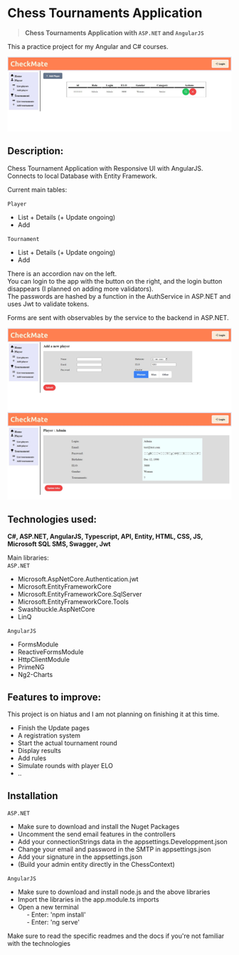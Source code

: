 # Chess Tournaments Application
> **Chess Tournaments Application with `ASP.NET` and `AngularJS`**  

This a practice project for my Angular and C# courses.

![Chess Application Angular](chess1.JPG)

## Description:  
Chess Tournament Application with Responsive UI with AngularJS. 
Connects to local Database with Entity Framework. 

Current main tables:

`Player`  
 - List + Details (+ Update ongoing)
 - Add  
 
`Tournament`  
 - List + Details (+ Update ongoing)
 - Add
 
There is an accordion nav on the left.   
You can login to the app with the button on the right, and the login button disappears (I planned on adding more validators).   
The passwords are hashed by a function in the AuthService in ASP.NET and uses Jwt to validate tokens.

Forms are sent with observables by the service to the backend in ASP.NET.


![Chess Application Angular](chess2.JPG)  
![Chess Application Angular](chess3.JPG)

## Technologies used:
**C#, ASP.NET, AngularJS, Typescript, API, Entity, HTML, CSS, JS, Microsoft SQL SMS, Swagger, Jwt**

Main libraries:   
`ASP.NET`
 - Microsoft.AspNetCore.Authentication.jwt 
 - Microsoft.EntityFrameworkCore
 - Microsoft.EntityFrameworkCore.SqlServer
 - Microsoft.EntityFrameworkCore.Tools 
 - Swashbuckle.AspNetCore  
 - LinQ

 `AngularJS`
 - FormsModule  
 - ReactiveFormsModule  
 - HttpClientModule  
 - PrimeNG  
 - Ng2-Charts

## Features to improve:

This project is on hiatus and I am not planning on finishing it at this time.   
- Finish the Update pages
- A registration system
- Start the actual tournament round 
- Display results
- Add rules
- Simulate rounds with player ELO  
- ..  

## Installation  
`ASP.NET`   

- Make sure to download and install the Nuget Packages  
- Uncomment the send email features in the controllers  
- Add your connectionStrings data in the appsettings.Developpment.json  
- Change your email and password in the SMTP in appsettings.json  
- Add your signature in the appsettings.json  
- (Build your admin entity directly in the ChessContext)  


`AngularJS`   

- Make sure to download and install node.js and the above libraries
- Import the libraries in the app.module.ts imports
- Open a new terminal  
&nbsp;&nbsp;&nbsp;&nbsp; - Enter: 'npm install'  
&nbsp;&nbsp;&nbsp;&nbsp; - Enter: 'ng serve'  

Make sure to read the specific readmes and the docs if you're not familiar with the technologies
